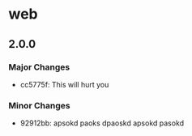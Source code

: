 # web

## 2.0.0

### Major Changes

- cc5775f: This will hurt you

### Minor Changes

- 92912bb: apsokd paoks dpaoskd apsokd pasokd
